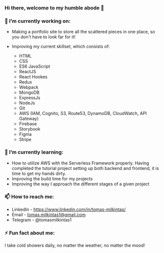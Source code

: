 ### Hi there, welcome to my humble abode 👋

### 🔭 I’m currently working on:
- Making a portfolio site to store all the scattered pieces in one place,
so you don't have to look far for it!

- Improving my current skillset, which consists of:
    - HTML
    - CSS
    - ES6 JavaScript
    - ReactJS
    - React Hookes
    - Redux
    - Webpack
    - MongoDB
    - ExpressJs
    - NodeJs
    - Git
    - AWS (IAM, Cognito, S3, Route53, DynamoDB, CloudWatch, API Gateway)
    - Firebase
    - Storybook
    - Figma
    - Stripe

### 🌱 I’m currently learning:
- How to utilize AWS with the Serverless Framework properly. Having completed the tutorial
project setting up both backend and frontend, it is time to get my hands dirty.
- Improving the build time for my projects
- Improving the way I approach the different stages of a given project

### 📫 How to reach me:
- LinkedIn - https://www.linkedin.com/in/tomas-milkintas/
- Email - tomas.milkintas1@gmail.com
- Telegram - @tomasmilkintas1

### ⚡ Fun fact about me: 
I take cold showers daily, no matter the weather, no matter the mood! 



<!--
**tomasmilkintas/tomasmilkintas** is a ✨ _special_ ✨ repository because its `README.md` (this file) appears on your GitHub profile.

Here are some ideas to get you started:

- 🔭 I’m currently working on ...
- 🌱 I’m currently learning ...
- 👯 I’m looking to collaborate on ...
- 🤔 I’m looking for help with ...
- 💬 Ask me about ...
- 📫 How to reach me: ...
- 😄 Pronouns: ...
- ⚡ Fun fact: ...
-->

